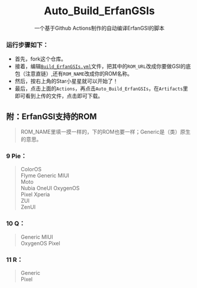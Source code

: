 <h1 align="center"> Auto_Build_ErfanGSIs </h1>

<p align="center">
	一个基于Github Actions制作的自动编译ErfanGSI的脚本
</p>

### 运行步骤如下： 
- 首先，fork这个仓库。 
- 接着，编辑<code>[Build_ErfanGSIs.yml](.github/workflows/Build_ErfanGSIs.yml)</code>文件，把其中的`ROM_URL`改成你要做GSI的底包（注意直链）,还有`ROM_NAME`改成你的ROM名称。 
- 然后，按右上角的Star小星星就可以开始了！
- 最后，点击上面的`Actions`，再点击`Auto_Build_ErfanGSIs`，在`Artifacts`里即可看到上传的文件，点击即可下载。 

## 附：ErfanGSI支持的ROM ##
> ROM_NAME里填一摸一样的，下的ROM也要一样；Generic是（类）原生的意思。
### 9 Pie： ### 
> ColorOS	
  Flyme
  Generic
  MIUI	
  Moto	
  Nubia	
  OneUI	
  OxygenOS	
  Pixel	
  Xperia	
  ZUI	
  ZenUI
### 10 Q： ###
> Generic
  MIUI	
  OxygenOS
  Pixel
### 11 R： ###
> Generic	
  Pixel
